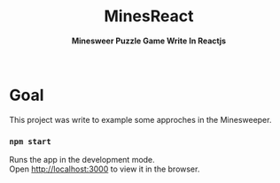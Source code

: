 <div align="center">
  <h1>MinesReact</h1>
</div>

<div align="center">
  <strong>Minesweer Puzzle Game Write In Reactjs</strong>
</div>
<br>
<br>

# Goal
This project was write to example some approches in the Minesweeper.

### `npm start`

Runs the app in the development mode.<br />
Open [http://localhost:3000](http://localhost:3000) to view it in the browser.

